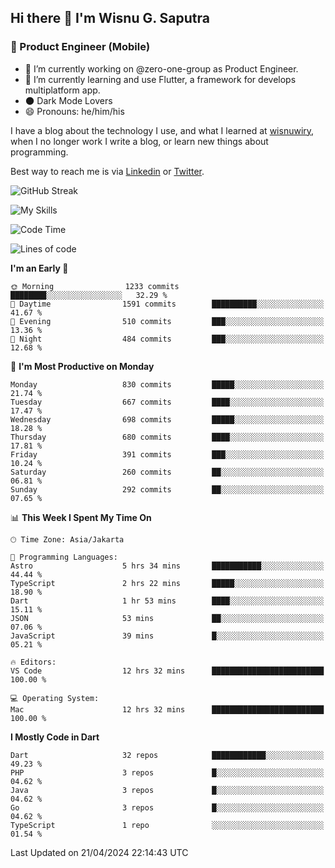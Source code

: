 ## Hi there 👋 I'm Wisnu G. Saputra

### :mobile_phone_off: Product Engineer (Mobile)

- 🔭 I’m currently working on @zero-one-group as Product Engineer.
- 🌱 I’m currently learning and use Flutter, a framework for develops multiplatform app.
- 🌑 Dark Mode Lovers
- 😄 Pronouns: he/him/his

I have a blog about the technology I use, and what I learned at [wisnuwiry](https://wisnuwiry.space/), when I no longer work I write a blog, or learn new things about programming.

Best way to reach me is via [Linkedin](https://www.linkedin.com/in/wisnu-saputra/) or [Twitter](https://twitter.com/wisnuwiry).

![GitHub Streak](https://streak-stats.demolab.com?user=wisnuwiry&theme=dark&hide_border=true)

![My Skills](https://skillicons.dev/icons?i=dart,flutter,kotlin,swift,go,js,css,neovim,git,linux&perline=5)

<!--START_SECTION:waka-->
![Code Time](http://img.shields.io/badge/Code%20Time-1%2C188%20hrs%2021%20mins-blue)

![Lines of code](https://img.shields.io/badge/From%20Hello%20World%20I%27ve%20Written-4.4%20million%20lines%20of%20code-blue)

**I'm an Early 🐤** 

```text
🌞 Morning                1233 commits        ████████░░░░░░░░░░░░░░░░░   32.29 % 
🌆 Daytime                1591 commits        ██████████░░░░░░░░░░░░░░░   41.67 % 
🌃 Evening                510 commits         ███░░░░░░░░░░░░░░░░░░░░░░   13.36 % 
🌙 Night                  484 commits         ███░░░░░░░░░░░░░░░░░░░░░░   12.68 % 
```
📅 **I'm Most Productive on Monday** 

```text
Monday                   830 commits         █████░░░░░░░░░░░░░░░░░░░░   21.74 % 
Tuesday                  667 commits         ████░░░░░░░░░░░░░░░░░░░░░   17.47 % 
Wednesday                698 commits         █████░░░░░░░░░░░░░░░░░░░░   18.28 % 
Thursday                 680 commits         ████░░░░░░░░░░░░░░░░░░░░░   17.81 % 
Friday                   391 commits         ███░░░░░░░░░░░░░░░░░░░░░░   10.24 % 
Saturday                 260 commits         ██░░░░░░░░░░░░░░░░░░░░░░░   06.81 % 
Sunday                   292 commits         ██░░░░░░░░░░░░░░░░░░░░░░░   07.65 % 
```


📊 **This Week I Spent My Time On** 

```text
🕑︎ Time Zone: Asia/Jakarta

💬 Programming Languages: 
Astro                    5 hrs 34 mins       ███████████░░░░░░░░░░░░░░   44.44 % 
TypeScript               2 hrs 22 mins       █████░░░░░░░░░░░░░░░░░░░░   18.90 % 
Dart                     1 hr 53 mins        ████░░░░░░░░░░░░░░░░░░░░░   15.11 % 
JSON                     53 mins             ██░░░░░░░░░░░░░░░░░░░░░░░   07.06 % 
JavaScript               39 mins             █░░░░░░░░░░░░░░░░░░░░░░░░   05.21 % 

🔥 Editors: 
VS Code                  12 hrs 32 mins      █████████████████████████   100.00 % 

💻 Operating System: 
Mac                      12 hrs 32 mins      █████████████████████████   100.00 % 
```

**I Mostly Code in Dart** 

```text
Dart                     32 repos            ████████████░░░░░░░░░░░░░   49.23 % 
PHP                      3 repos             █░░░░░░░░░░░░░░░░░░░░░░░░   04.62 % 
Java                     3 repos             █░░░░░░░░░░░░░░░░░░░░░░░░   04.62 % 
Go                       3 repos             █░░░░░░░░░░░░░░░░░░░░░░░░   04.62 % 
TypeScript               1 repo              ░░░░░░░░░░░░░░░░░░░░░░░░░   01.54 % 
```




 Last Updated on 21/04/2024 22:14:43 UTC
<!--END_SECTION:waka-->

